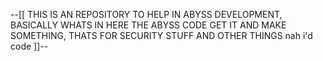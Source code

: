 --[[ THIS IS AN REPOSITORY TO HELP IN ABYSS DEVELOPMENT, BASICALLY WHATS IN HERE THE ABYSS CODE GET IT AND MAKE SOMETHING, THATS FOR SECURITY STUFF AND OTHER THINGS 
nah i'd code
]]--

